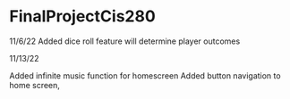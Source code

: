# FinalProjectCis280
11/6/22
Added dice roll feature will determine player outcomes

11/13/22

Added infinite music function for homescreen
Added button navigation to home screen, 
